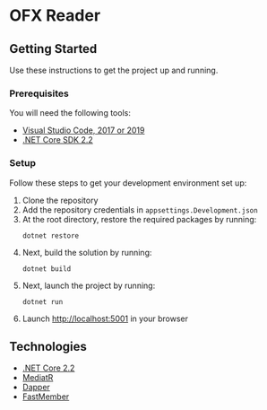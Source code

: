 # OFX Reader


## Getting Started
Use these instructions to get the project up and running.


### Prerequisites
You will need the following tools:

* [Visual Studio Code, 2017 or 2019](https://www.visualstudio.com/downloads/)
* [.NET Core SDK 2.2](https://www.microsoft.com/net/download/dotnet-core/2.2)

### Setup
Follow these steps to get your development environment set up:

  1. Clone the repository
  2. Add the repository credentials in `appsettings.Development.json`
  3. At the root directory, restore the required packages by running:
     ```
     dotnet restore
     ```
  4. Next, build the solution by running:
     ```
     dotnet build
     ```
  5. Next, launch the project by running:
     ```
	 dotnet run
	 ```
  6. Launch [http://localhost:5001](http://localhost:5001) in your browser

## Technologies
* [.NET Core 2.2](https://dotnet.microsoft.com/download/dotnet-core/2.2)
* [MediatR](https://github.com/jbogard/MediatR)
* [Dapper](https://github.com/StackExchange/Dapper)
* [FastMember](https://github.com/mgravell/fast-member)

